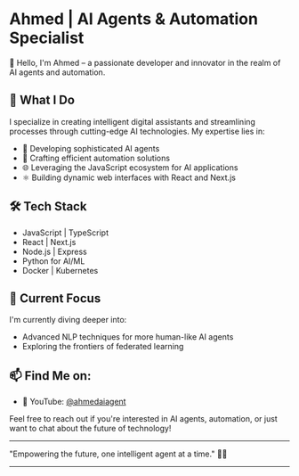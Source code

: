 # Ahmed | AI Agents & Automation Specialist

👋 Hello, I'm Ahmed – a passionate developer and innovator in the realm of AI agents and automation.

## 🚀 What I Do

I specialize in creating intelligent digital assistants and streamlining processes through cutting-edge AI technologies. My expertise lies in:

- 🤖 Developing sophisticated AI agents
- 🔧 Crafting efficient automation solutions
- 🌐 Leveraging the JavaScript ecosystem for AI applications
- ⚛️ Building dynamic web interfaces with React and Next.js

## 🛠️ Tech Stack

- JavaScript | TypeScript
- React | Next.js
- Node.js | Express
- Python for AI/ML
- Docker | Kubernetes

## 🌱 Current Focus

I'm currently diving deeper into:
- Advanced NLP techniques for more human-like AI agents
- Exploring the frontiers of federated learning

## 📫 Find Me on:

- 🎥 YouTube: [@ahmedaiagent](https://youtube.com/@ahmedaiagent)

Feel free to reach out if you're interested in AI agents, automation, or just want to chat about the future of technology!

---

"Empowering the future, one intelligent agent at a time." 🤖✨

---
